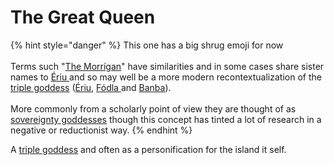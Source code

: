 # The Great Queen

{% hint style="danger" %}
This one has a big shrug emoji for now\
\
Terms such "[The Morrígan](../../../disambiguation/the-morrigan.md)" have similarities and in some cases share sister names to [Ériu ](../erui/)and so may well be a more modern recontextualization of the [triple goddess](../../../disambiguation/triple-persona.md) ([Ériu](../erui/), [Fódla ](fodla.md)and [Banba](banba.md)).\
\
More commonly from a scholarly point of view they are thought of as [sovereignty goddesses](../../../disambiguation/sovereignty-goddess.md) though this concept has tinted a lot of research in a negative or reductionist way.
{% endhint %}

A [triple goddess](../../../disambiguation/triple-persona.md) and often as a personification for the island it self.
